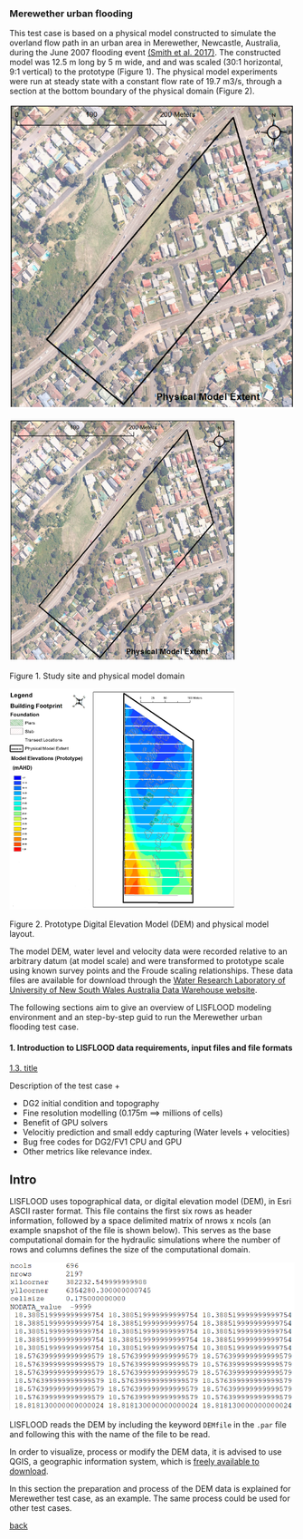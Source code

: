 
### Merewether urban flooding
This test case is based on a physical model constructed to simulate the overland flow path in an urban area in Merewether, Newcastle, Australia, during the June 2007 flooding event [(Smith et al. 2017)](https://www.tandfonline.com/doi/abs/10.1080/15715124.2016.1193510). The constructed model was 12.5 m long by 5 m wide, and and was scaled (30:1 horizontal, 9:1 vertical) to the prototype (Figure 1). The physical model experiments were run at steady state with a constant flow rate of 19.7 m3/s, through a section at the bottom boundary of the physical domain (Figure 2).

![image](/Figures/mer1.png)

<img src="https://github.com/ci1xgk/Fellowship_Webpage/blob/master/Figures/mer1.png" width="400" /><figcaption>Figure 1. Study site and physical model domain</figcaption>

<img src="https://github.com/ci1xgk/Fellowship_Webpage/blob/master/Figures/mer2.png" width="400" /><figcaption>Figure 2. Prototype Digital Elevation Model (DEM) and physical model layout.</figcaption>

The model DEM, water level and velocity data were recorded relative to an arbitrary datum (at model scale) and were transformed to prototype scale using known survey points and the Froude scaling relationships. These data files are available for download through the [Water Research Laboratory of University of New South Wales Australia Data Warehouse website](http://datawarehouse.wrl.unsw.edu.au/newcastlefloodmodel/).

The following sections aim to give an overview of LISFLOOD modeling environment and an step-by-step guid to run the Merewether urban flooding test case. 

#### 1. Introduction to LISFLOOD data requirements, input files and file formats

[1.3. title]()


Description of the test case + 

- DG2 initial condition and topography 
- Fine resolution modelling (0.175m ==> millions of cells)
- Benefit of GPU solvers 
- Velocitiy prediction and small eddy capturing (Water levels + velocities)
- Bug free codes for DG2/FV1 CPU and GPU 
- Other metrics like relevance index.



## Intro
LISFLOOD uses topographical data, or digital elevation model (DEM), in Esri ASCII raster format. This file contains the first six rows as header information, followed by a space delimited matrix of nrows x ncols (an example snapshot of the file is shown below). This serves as the base computational domain for the hydraulic simulations where the number of rows and columns defines the size of the computational domain.

![View of a DEM raster file](https://github.com/ci1xgk/Fellowship_Webpage/blob/master/Figures/mesh1.PNG)

LISFLOOD reads the DEM by including the keyword `DEMfile` in the `.par` file and following this with the name of the file to be read. 

In order to visualize, process or modify the DEM data, it is advised to use QGIS, a geographic information system, which is [freely available to download](https://www.qgis.org/en/site/forusers/download.html). 

In this section the preparation and process of the DEM data is explained for Merewether test case, as an example. The same process could be used for other test cases.









[back](https://www.seamlesswave.com/LISFLOOD8.0.html)

